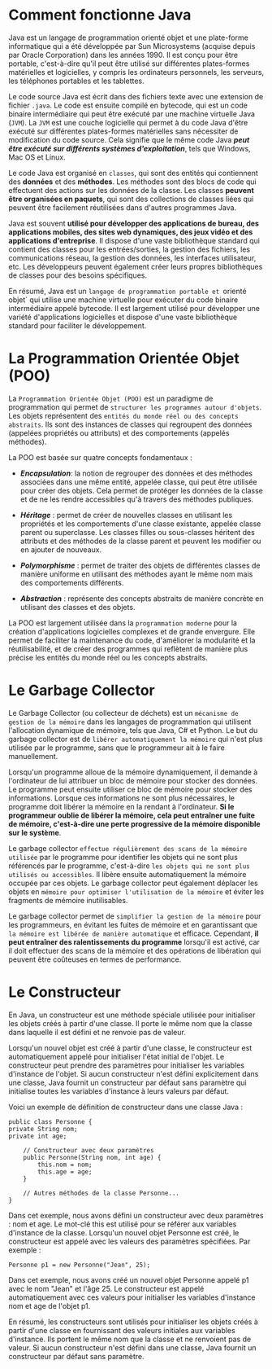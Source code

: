 # Comment fonctionne Java

Java est un langage de programmation orienté objet et une plate-forme informatique qui a été développée par Sun Microsystems (acquise depuis par Oracle Corporation) dans les années 1990. Il est conçu pour être portable, c'est-à-dire qu'il peut être utilisé sur différentes plates-formes matérielles et logicielles, y compris les ordinateurs personnels, les serveurs, les téléphones portables et les tablettes.


Le code source Java est écrit dans des fichiers texte avec une extension de fichier `.java`. Le code est ensuite compilé en bytecode, qui est un code binaire intermédiaire qui peut être exécuté par une machine virtuelle Java (`JVM`). La `JVM` est une couche logicielle qui permet à du code Java d'être exécuté sur différentes plates-formes matérielles sans nécessiter de modification du code source. Cela signifie que le même code Java ***peut être exécuté sur différents systèmes d'exploitation***, tels que Windows, Mac OS et Linux.


Le code Java est organisé en `classes`, qui sont des entités qui contiennent des **données** et des **méthodes**. Les méthodes sont des blocs de code qui effectuent des actions sur les données de la classe. Les classes **peuvent être organisées en paquets**, qui sont des collections de classes liées qui peuvent être facilement réutilisées dans d'autres programmes Java.


Java est souvent **utilisé pour développer des applications de bureau, des applications mobiles, des sites web dynamiques, des jeux vidéo et des applications d'entreprise**. Il dispose d'une vaste bibliothèque standard qui contient des classes pour les entrées/sorties, la gestion des fichiers, les communications réseau, la gestion des données, les interfaces utilisateur, etc. Les développeurs peuvent également créer leurs propres bibliothèques de classes pour des besoins spécifiques.


En résumé, Java est un `langage de programmation portable et `orienté objet` qui utilise une machine virtuelle pour exécuter du code binaire intermédiaire appelé bytecode. Il est largement utilisé pour développer une variété d'applications logicielles et dispose d'une vaste bibliothèque standard pour faciliter le développement.


# La Programmation Orientée Objet (POO)
La `Programmation Orientée Objet (POO)` est un paradigme de programmation qui permet de `structurer les programmes autour d'objets`. Les objets représentent des `entités du monde réel ou des concepts abstraits`. Ils sont des instances de classes qui regroupent des données (appelées propriétés ou attributs) et des comportements (appelés méthodes).

La POO est basée sur quatre concepts fondamentaux :

- ***Encapsulation***: la notion de regrouper des données et des méthodes associées dans une même entité, appelée classe, qui peut être utilisée pour créer des objets. Cela permet de protéger les données de la classe et de ne les rendre accessibles qu'à travers des méthodes publiques.


- ***Héritage*** : permet de créer de nouvelles classes en utilisant les propriétés et les comportements d'une classe existante, appelée classe parent ou superclasse. Les classes filles ou sous-classes héritent des attributs et des méthodes de la classe parent et peuvent les modifier ou en ajouter de nouveaux.


- ***Polymorphisme*** : permet de traiter des objets de différentes classes de manière uniforme en utilisant des méthodes ayant le même nom mais des comportements différents.


- ***Abstraction*** : représente des concepts abstraits de manière concrète en utilisant des classes et des objets.


La POO est largement utilisée dans la `programmation moderne` pour la création d'applications logicielles complexes et de grande envergure. Elle permet de faciliter la maintenance du code, d'améliorer la modularité et la réutilisabilité, et de créer des programmes qui reflètent de manière plus précise les entités du monde réel ou les concepts abstraits.

# Le Garbage Collector

Le Garbage Collector (ou collecteur de déchets) est un `mécanisme de gestion de la mémoire` dans les langages de programmation qui utilisent l'allocation dynamique de mémoire, tels que Java, C# et Python. Le but du garbage collector est de `libérer automatiquement la mémoire` qui n'est plus utilisée par le programme, sans que le programmeur ait à le faire manuellement.

Lorsqu'un programme alloue de la mémoire dynamiquement, il demande à l'ordinateur de lui attribuer un bloc de mémoire pour stocker des données. Le programme peut ensuite utiliser ce bloc de mémoire pour stocker des informations. Lorsque ces informations ne sont plus nécessaires, le programme doit libérer la mémoire en la rendant à l'ordinateur. **Si le programmeur oublie de libérer la mémoire, cela peut entraîner une fuite de mémoire, c'est-à-dire une perte progressive de la mémoire disponible sur le système**.

Le garbage collector `effectue régulièrement des scans de la mémoire utilisée` par le programme pour identifier les objets qui ne sont plus référencés par le programme, c'est-à-dire `les objets qui ne sont plus utilisés ou accessibles`. Il libère ensuite automatiquement la mémoire occupée par ces objets. Le garbage collector peut également déplacer les objets en `mémoire pour optimiser l'utilisation de la mémoire` et éviter les fragments de mémoire inutilisables.

Le garbage collector permet de `simplifier la gestion de la mémoire` pour les programmeurs, en évitant les fuites de mémoire et en garantissant que `la mémoire est libérée de manière automatique` et efficace. Cependant, **il peut entraîner des ralentissements du programme** lorsqu'il est activé, car il doit effectuer des scans de la mémoire et des opérations de libération qui peuvent être coûteuses en termes de performance.

# Le Constructeur

En Java, un constructeur est une méthode spéciale utilisée pour initialiser les objets créés à partir d'une classe. Il porte le même nom que la classe dans laquelle il est défini et ne renvoie pas de valeur.

Lorsqu'un nouvel objet est créé à partir d'une classe, le constructeur est automatiquement appelé pour initialiser l'état initial de l'objet. Le constructeur peut prendre des paramètres pour initialiser les variables d'instance de l'objet. Si aucun constructeur n'est défini explicitement dans une classe, Java fournit un constructeur par défaut sans paramètre qui initialise toutes les variables d'instance à leurs valeurs par défaut.

Voici un exemple de définition de constructeur dans une classe Java :

```
public class Personne {
private String nom;
private int age;

    // Constructeur avec deux paramètres
    public Personne(String nom, int age) {
        this.nom = nom;
        this.age = age;
    }

    // Autres méthodes de la classe Personne...
}
```
Dans cet exemple, nous avons défini un constructeur avec deux paramètres : nom et age. Le mot-clé this est utilisé pour se référer aux variables d'instance de la classe. Lorsqu'un nouvel objet Personne est créé, le constructeur est appelé avec les valeurs des paramètres spécifiées. Par exemple :

```
Personne p1 = new Personne("Jean", 25);
```
Dans cet exemple, nous avons créé un nouvel objet Personne appelé p1 avec le nom "Jean" et l'âge 25. Le constructeur est appelé automatiquement avec ces valeurs pour initialiser les variables d'instance nom et age de l'objet p1.

En résumé, les constructeurs sont utilisés pour initialiser les objets créés à partir d'une classe en fournissant des valeurs initiales aux variables d'instance. Ils portent le même nom que la classe et ne renvoient pas de valeur. Si aucun constructeur n'est défini dans une classe, Java fournit un constructeur par défaut sans paramètre.

